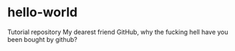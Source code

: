 # hello-world
Tutorial repository
My dearest friend GitHub, why the fucking hell have you been bought by github?

